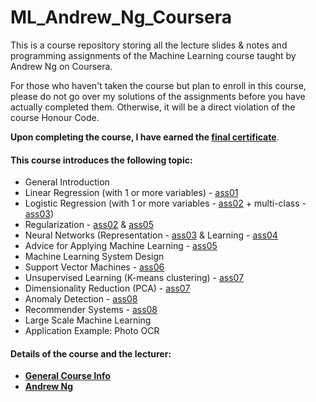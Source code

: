 # ML_Andrew_Ng_Coursera
    
This is a course repository storing all the lecture slides & notes and programming assignments of the Machine Learning course taught by Andrew Ng on Coursera.  
    
For those who haven't taken the course but plan to enroll in this course, please do not go over my solutions of the assignments before you have actually completed them. Otherwise, it will be a direct violation of the course Honour Code.  
    
__Upon completing the course, I have earned the [final certificate](https://github.com/helloleonguan/ML_Andrew_Ng_Coursera/blob/master/ML%20certificate.pdf)__.  
  
  
#### This course introduces the following topic:  
  
  * General Introduction  
  * Linear Regression (with 1 or more variables) - [ass01](https://github.com/helloleonguan/ML_Andrew_Ng_Coursera/tree/master/assignments/machine-learning-ex1)  
  * Logistic Regression (with 1 or more variables - [ass02](https://github.com/helloleonguan/ML_Andrew_Ng_Coursera/tree/master/assignments/machine-learning-ex2) + multi-class - [ass03](https://github.com/helloleonguan/ML_Andrew_Ng_Coursera/tree/master/assignments/machine-learning-ex3))  
  * Regularization - [ass02](https://github.com/helloleonguan/ML_Andrew_Ng_Coursera/tree/master/assignments/machine-learning-ex2) & [ass05](https://github.com/helloleonguan/ML_Andrew_Ng_Coursera/tree/master/assignments/machine-learning-ex5)  
  * Neural Networks (Representation - [ass03](https://github.com/helloleonguan/ML_Andrew_Ng_Coursera/tree/master/assignments/machine-learning-ex3) & Learning - [ass04](https://github.com/helloleonguan/ML_Andrew_Ng_Coursera/tree/master/assignments/machine-learning-ex4)   
  * Advice for Applying Machine Learning - [ass05](https://github.com/helloleonguan/ML_Andrew_Ng_Coursera/tree/master/assignments/machine-learning-ex5)   
  * Machine Learning System Design   
  * Support Vector Machines - [ass06](https://github.com/helloleonguan/ML_Andrew_Ng_Coursera/tree/master/assignments/machine-learning-ex6)  
  * Unsupervised Learning (K-means clustering) - [ass07](https://github.com/helloleonguan/ML_Andrew_Ng_Coursera/tree/master/assignments/machine-learning-ex7)   
  * Dimensionality Reduction (PCA) - [ass07](https://github.com/helloleonguan/ML_Andrew_Ng_Coursera/tree/master/assignments/machine-learning-ex7)  
  * Anomaly Detection - [ass08](https://github.com/helloleonguan/ML_Andrew_Ng_Coursera/tree/master/assignments/machine-learning-ex8)   
  * Recommender Systems - [ass08](https://github.com/helloleonguan/ML_Andrew_Ng_Coursera/tree/master/assignments/machine-learning-ex8)  
  * Large Scale Machine Learning   
  * Application Example: Photo OCR   
  
#### Details of the course and the lecturer:     
  * [__General Course Info__](https://www.coursera.org/learn/machine-learning)  
  * [__Andrew Ng__](https://www.coursera.org/instructor/andrewng)   
